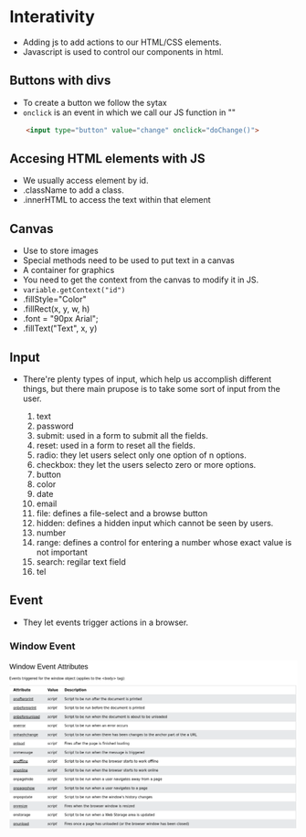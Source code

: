 # Interativity

- Adding js to add actions to our HTML/CSS elements.
- Javascript is used to control our components in html.

## Buttons with divs

- To create a button we follow the sytax
- `onclick` is an event in which we call our JS function in ""

```HTML
    <input type="button" value="change" onclick="doChange()">

```

## Accesing HTML elements with JS

- We usually access element by id.
- .className to add a class.
- .innerHTML to access the text within that element

## Canvas

- Use to store images
- Special methods need to be used to put text in a canvas
- A container for graphics
- You need to get the context from the canvas to modify it in JS.
- `variable.getContext("id")`
- .fillStyle="Color"
- .fillRect(x, y, w, h)
- .font = "90px Arial";
- .fillText("Text", x, y)

## Input

- There're plenty types of input, which help us accomplish different things, but there main prupose is to take some sort of input from the user.

  1. text
  2. password
  3. submit: used in a form to submit all the fields.
  4. reset: used in a form to reset all the fields.
  5. radio: they let users select only one option of n options.
  6. checkbox: they let the users selecto zero or more options.
  7. button
  8. color
  9. date
  10. email
  11. file: defines a file-select and a browse button
  12. hidden: defines a hidden input which cannot be seen by users.
  13. number
  14. range: defines a control for entering a number whose exact value is not important
  15. search: regilar text field
  16. tel

## Event

- They let events trigger actions in a browser.

### Window Event

![data](images/windowEvent.png)

